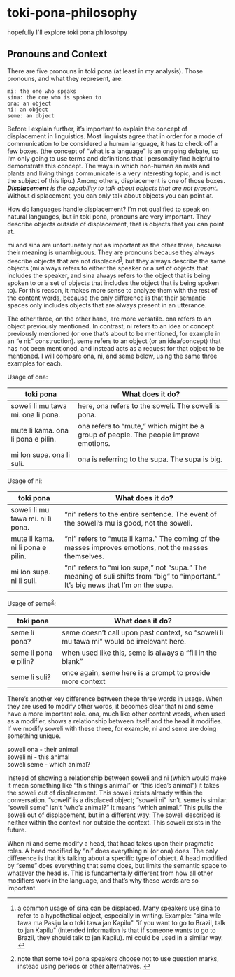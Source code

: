 # toki-pona-philosophy
hopefully I'll explore toki pona philosohpy
<!DOCTYPE html>
<html>

<head>
  <meta charset="utf-8">
  <meta name="viewport" content="width=device-width, initial-scale=1.0">
  <link rel="stylesheet" href="https://stackedit.io/style.css" />
</head>

<body class="stackedit">
  <div class="stackedit__html"><h2 id="pronouns-and-context">Pronouns and Context</h2>
<p>There are five pronouns in toki pona (at least in my analysis). Those pronouns, and what they represent, are:</p>
<pre><code>mi: the one who speaks
sina: the one who is spoken to
ona: an object
ni: an object
seme: an object
</code></pre>
<p>Before I explain further, it’s important to explain the concept of displacement in linguistics. Most linguists agree that in order for a mode of communication to be considered a human language, it has to check off a few boxes. (the concept of “what is a language” is an ongoing debate, so I’m only going to use terms and definitions that I personally find helpful to demonstrate this concept. The ways in which non-human animals and plants and living things communicate is a very interesting topic, and is not the subject of this lipu.) Among others, displacement is one of those boxes. <em><strong>Displacement</strong> is the capability to talk about objects that are not present.</em> Without displacement, you can only talk about objects you can point at.</p>
<p>How do languages handle displacement? I’m not qualified to speak on natural languages, but in toki pona, pronouns are very important. They describe objects outside of displacement, that is objects that you can point at.</p>
<p>mi and sina are unfortunately not as important as the other three, because their meaning is unambiguous. They are pronouns because they always describe objects that are not displaced<sup class="footnote-ref"><a href="#fn1" id="fnref1">1</a></sup>, but they always describe the same objects (mi always refers to either the speaker or a set of objects that includes the speaker, and sina always refers to the object that is being spoken to or a set of objects that includes the object that is being spoken to). For this reason, it makes more sense to analyze them with the rest of the content words, because the only difference is that their semantic spaces only includes objects that are always present in an utterance.</p>
<p>The other three, on the other hand, are more versatile. ona refers to an object previously mentioned. In contrast, ni refers to an idea or concept previously mentioned (or one that’s about to be mentioned, for example in an “e ni:” construction). seme refers to an object (or an idea/concept) that has not been mentioned, and instead acts as a request for that object to be mentioned. I will compare ona, ni, and seme below, using the same three examples for each.</p>
<p>Usage of ona:</p>

<table>
<thead>
<tr>
<th>toki pona</th>
<th>What does it do?</th>
</tr>
</thead>
<tbody>
<tr>
<td>soweli li mu tawa mi. ona li pona.</td>
<td>here, ona refers to the soweli. The soweli is pona.</td>
</tr>
<tr>
<td>mute li kama. ona li pona e pilin.</td>
<td>ona refers to “mute,” which might be a group of people. The people improve emotions.</td>
</tr>
<tr>
<td>mi lon supa. ona li suli.</td>
<td>ona is referring to the supa. The supa is big.</td>
</tr>
</tbody>
</table><p>Usage of ni:</p>

<table>
<thead>
<tr>
<th>toki pona</th>
<th>What does it do?</th>
</tr>
</thead>
<tbody>
<tr>
<td>soweli li mu tawa mi. ni li pona.</td>
<td>“ni” refers to the entire sentence. The event of the soweli’s mu is good, not the soweli.</td>
</tr>
<tr>
<td>mute li kama. ni li pona e pilin.</td>
<td>“ni” refers to “mute li kama.” The coming of the masses improves emotions, not the masses themselves.</td>
</tr>
<tr>
<td>mi lon supa. ni li suli.</td>
<td>“ni” refers to “mi lon supa,” not “supa.” The meaning of suli shifts from “big” to “important.” It’s big news that I’m on the supa.</td>
</tr>
</tbody>
</table><p>Usage of seme<sup class="footnote-ref"><a href="#fn2" id="fnref2">2</a></sup>:</p>

<table>
<thead>
<tr>
<th>toki pona</th>
<th>What does it do?</th>
</tr>
</thead>
<tbody>
<tr>
<td>seme li pona?</td>
<td>seme doesn’t call upon past context, so “soweli li mu tawa mi” would be irrelevant here.</td>
</tr>
<tr>
<td>seme li pona e pilin?</td>
<td>when used like this, seme is always a “fill in the blank”</td>
</tr>
<tr>
<td>seme li suli?</td>
<td>once again, seme here is a prompt to provide more context</td>
</tr>
</tbody>
</table><p>There’s another key difference between these three words in usage. When they are used to modify other words, it becomes clear that ni and seme have a more important role. ona, much like other content words, when used as a modifier, shows a relationship between itself and the head it modifies. If we modify soweli with these three, for example, ni and seme are doing something unique.</p>
<p>soweli ona - their animal<br>
soweli ni - this animal<br>
soweli seme - which animal?</p>
<p>Instead of showing a relationship between soweli and ni (which would make it mean something like “this thing’s animal” or “this idea’s animal”) it takes the soweli out of displacement. This soweli exists already within the conversation. “soweli” is a displaced object; “soweli ni” isn’t. seme is similar. “soweli seme” isn’t “who’s animal?” It means “which animal.” This pulls the soweli out of displacement, but in a different way: The soweli described is neither within the context nor outside the context. This soweli exists in the future.</p>
<p>When ni and seme modify a head, that head takes upon their pragmatic roles. A head modified by “ni” does everything ni (or ona) does. The only difference is that it’s talking about a specific type of object. A head modified by “seme” does everything that seme does, but limits the semantic space to whatever the head is. This is fundamentally different from how all other modifiers work in the language, and that’s why these words are so important.</p>
<hr class="footnotes-sep">
<section class="footnotes">
<ol class="footnotes-list">
<li id="fn1" class="footnote-item"><p>a common usage of sina can be displaced. Many speakers use sina to refer to a hypothetical object, especially in writing. Example: "sina wile tawa ma Pasiju la o toki tawa jan Kapilu" "if you want to go to Brazil, talk to jan Kapilu" (intended information is that if someone wants to go to Brazil, they should talk to jan Kapilu). mi could be used in a similar way. <a href="#fnref1" class="footnote-backref">↩︎</a></p>
</li>
<li id="fn2" class="footnote-item"><p>note that some toki pona speakers choose not to use question marks, instead using periods or other alternatives. <a href="#fnref2" class="footnote-backref">↩︎</a></p>
</li>
</ol>
</section>
</div>
</body>

</html>

